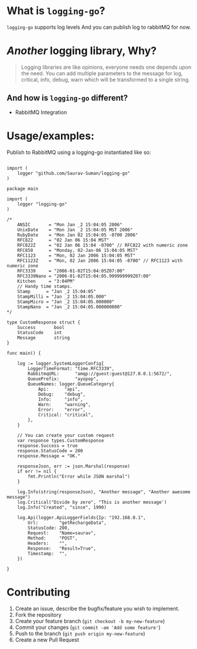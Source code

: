 # What is `logging-go`?

`logging-go` supports log levels And you can publish log to rabbitMQ for now.

# _Another_ logging library, Why?

> Logging libraries are like opinions, everyone needs one depends upon the need.
> You can add multiple parameters to the message for log, critical, info, debug, warn which will be transformed to a single string.

## And how is `logging-go` different?

- RabbitMQ Integration



# Usage/examples:



Publish to RabbitMQ using a logging-go instantiated like so:

```golang

import (
	logger "github.com/Saurav-Suman/logging-go"
)

package main

import (
	logger "logging-go"
)

/*
	ANSIC       = "Mon Jan _2 15:04:05 2006"
	UnixDate    = "Mon Jan _2 15:04:05 MST 2006"
	RubyDate    = "Mon Jan 02 15:04:05 -0700 2006"
	RFC822      = "02 Jan 06 15:04 MST"
	RFC822Z     = "02 Jan 06 15:04 -0700" // RFC822 with numeric zone
	RFC850      = "Monday, 02-Jan-06 15:04:05 MST"
	RFC1123     = "Mon, 02 Jan 2006 15:04:05 MST"
	RFC1123Z    = "Mon, 02 Jan 2006 15:04:05 -0700" // RFC1123 with numeric zone
	RFC3339     = "2006-01-02T15:04:05Z07:00"
	RFC3339Nano = "2006-01-02T15:04:05.999999999Z07:00"
	Kitchen     = "3:04PM"
	// Handy time stamps.
	Stamp      = "Jan _2 15:04:05"
	StampMilli = "Jan _2 15:04:05.000"
	StampMicro = "Jan _2 15:04:05.000000"
	StampNano  = "Jan _2 15:04:05.000000000"
*/

type CustomResponse struct {
	Success       bool
	StatusCode    int
	Message       string
}

func main() {

	log := logger.SystemLoggerConfig{
		LoggerTimeFormat: "time.RFC3339",
		RabbitmqURL:      "amqp://guest:guest@127.0.0.1:5672/",
		QueuePrefix:      "ayopop",
		QueueNames: logger.QueueCategory{
			Api:      "api",
			Debug:    "debug",
			Info:     "info",
			Warn:     "warning",
			Error:    "error",
			Critical: "critical",
		},
	}

	// You can create your custom request
    var response types.CustomResponse
    response.Success = true
    response.StatusCode = 200
    response.Message = "OK."

    responseJson, err := json.Marshal(response)
    if err != nil {
        fmt.Println("Error while JSON marshal")
    }

    log.Info(string(responseJson), "Another message", "Another awesome message")
	log.Critical("Divide by zero", "This is another message')
	log.Info("Created", "since", 1990)

	log.Api(logger.ApiLoggerFields{Ip: "192.168.0.1",
		Url:        "getRechargeData",
		StatusCode: 200,
		Request:    "Name=saurav",
		Method:     "POST",
		Headers:    "",
		Response:   "Result=True",
		Timestamp:  "",
	})

}
```



# Contributing

1. Create an issue, describe the bugfix/feature you wish to implement.
2. Fork the repository
3. Create your feature branch (`git checkout -b my-new-feature`)
4. Commit your changes (`git commit -am 'Add some feature'`)
5. Push to the branch (`git push origin my-new-feature`)
6. Create a new Pull Request

